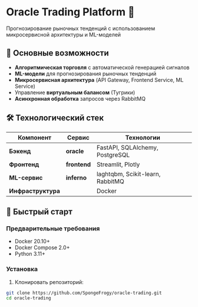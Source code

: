# Oracle Trading Platform 🚀

Прогнозирование рыночных тенденций с использованием микросервисной архитектуры и ML-моделей

## 🌟 Основные возможности

- **Алгоритмическая торговля** с автоматической генерацией сигналов
- **ML-модели** для прогнозирования рыночных тенденций
- **Микросервисная архитектура** (API Gateway, Frontend Service, ML Service)
- Управление **виртуальным балансом** (Тугрики)
- **Асинхронная обработка** запросов через RabbitMQ

## 🛠 Технологический стек

| Компонент               | Сервис                  | Технологии                          |
|-------------------------|-------------------------|-------------------------------------|
| **Бэкенд**              | **oracle**              | FastAPI, SQLAlchemy, PostgreSQL     |
| **Фронтенд**            | **frontend**            | Streamlit, Plotly                   |
| **ML-сервис**           | **inferno**             | laghtqbm, Scikit-learn, RabbitMQ    |
| **Инфраструктура**      |                         | Docker                              |

## 🚀 Быстрый старт

### Предварительные требования
- Docker 20.10+
- Docker Compose 2.0+
- Python 3.11+

### Установка
1. Клонировать репозиторий:
```bash
git clone https://github.com/SpongeFrogy/oracle-trading.git
cd oracle-trading